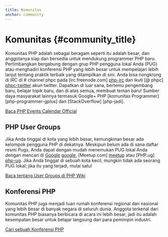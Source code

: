 ```yaml
---
title: Komunitas
anchor: community
---
```


# Komunitas {#community_title}

Komunitas PHP adalah sebagai beragam seperti itu adalah besar, dan anggotanya siap dan bersedia untuk mendukung programmer PHP baru. Pertimbangkan bergabung dengan grup PHP pengguna lokal Anda (PUG) atau menghadiri konferensi PHP yang lebih besar untuk mempelajari lebih lanjut tentang praktik terbaik yang ditampilkan di sini. Anda bisa nongkrong di IRC di # channel phpc pada [irc.freenode.com] [php-irc] dan ikuti [@ phpc] [phpc-twitter] akun twitter. Dapatkan di luar sana, bertemu pengembang baru, belajar topik baru, dan di atas semua, membuat teman baru! Sumber daya masyarakat lainnya termasuk Google+ PHP [komunitas Programmer] [php-programmer-gplus] dan [StackOverflow] [php-jadi].

[Baca PHP Events Calendar Official][php-calendar]

## PHP User Groups

Jika Anda tinggal di kota yang lebih besar, kemungkinan besar ada kelompok pengguna PHP di dekatnya. Meskipun belum ada di sana daftar resmi Pugs, Anda dapat dengan mudah menemukan PUG lokal Anda dengan mencari di [Google] [google], [Meetup.com] [meetup] atau [PHP.ug] [php-ug]. Jika Anda tinggal di sebuah kota kecil, mungkin tidak ada seorang PUG lokal; jika itu yang terjadi, mulai satu!

[Baca tentang User Groups di PHP Wiki][php-wiki]

## Konferensi PHP

Komunitas PHP juga menjadi tuan rumah konferensi regional dan nasional yang lebih besar di banyak negara di seluruh dunia. Anggota terkenal dari komunitas PHP biasanya berbicara di acara ini lebih besar, jadi itu adalah kesempatan besar untuk belajar langsung dari para pemimpin industri.

[Cari sebuah Konferensi PHP][php-conf]

[php-calendar]: http://www.php.net/cal.php
[google]: https://www.google.com/search?q=php+user+group+near+me
[meetup]: http://www.meetup.com/find/
[php-ug]: http://php.ug
[php-wiki]: https://wiki.php.net/usergroups
[php-conf]: http://php.net/conferences/index.php
[phpc-twitter]: https://twitter.com/phpc
[php-programmers-gplus]: https://plus.google.com/u/0/communities/104245651975268426012
[php-irc]: http://webchat.freenode.net/?channels=phpc
[php-so]: http://stackoverflow.com/questions/tagged/php
